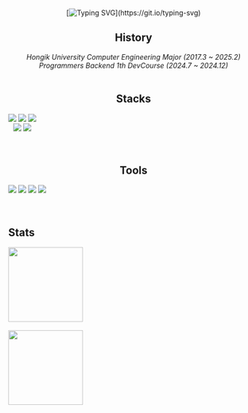 <div align="center">
<br>

[![Typing SVG](https://readme-typing-svg.herokuapp.com?font=Oleo+Script&color=000000&size=35&center=true&vCenter=true&width=404&height=53&lines=Hi+there,+I'm+Mideum.)](https://git.io/typing-svg)

## History
 *Hongik University Computer Engineering Major (2017.3 ~ 2025.2)* <br>
 *Programmers Backend 1th DevCourse (2024.7 ~ 2024.12)*
 <br>
 <br>
    
## Stacks 
<div style="display:flex; flex-direction:column; align-items:flex-start;">
    <div>
        <img src="https://img.shields.io/badge/Java-007396?style=for-the-badge&logo=Java&logoColor=white"> 
         <img src="https://img.shields.io/badge/Spring-6DB33F?style=for-the-badge&logo=Spring&logoColor=white"> 
        <img src="https://img.shields.io/badge/Spring Boot-6DB33F?style=for-the-badge&logo=Spring Boot&logoColor=white"> <br>
      <img src="https://img.shields.io/badge/PostgreSQL-4169E1?style=for-the-badge&logo=PostgreSQL&logoColor=white"/>
        <img src="https://img.shields.io/badge/MySQL-4479A1?style=for-the-badge&logo=MySQL&logoColor=white"/>
    </div>
</div>
<br>
<br>

## Tools
<div style="display:flex; flex-direction:column; align-items:flex-start;">
    <div>
        <img src="https://img.shields.io/badge/Git-F05032?style=for-the-badge&logo=Git&logoColor=white"> 
        <img src="https://img.shields.io/badge/GitHub-181717?style=for-the-badge&logo=GitHub&logoColor=white"> 
        <img src="https://img.shields.io/badge/Notion-000000?style=for-the-badge&logo=Notion&logoColor=white"> 
        <img src="https://img.shields.io/badge/Postman-FF6C37?style=for-the-badge&logo=Postman&logoColor=white"> 
    </div>
<br>
<br>
    
## Stats
<img height=150 align="center" src="https://github-readme-stats.vercel.app/api/top-langs/?username=jmd5314&layout=compact&theme=graywhite&hide=css" />
&emsp;
<img height=150 align="center" src="http://mazassumnida.wtf/api/v2/generate_badge?boj=j_belief" />

</div>
